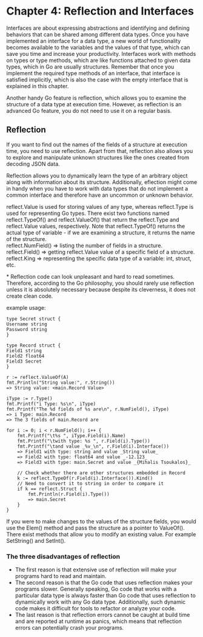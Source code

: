 # Chapter 4: Reflection and Interfaces

Interfaces are about expressing abstractions and identifying and defining behaviors that can be shared among different data types. Once you have implemented an interface for a data type, a new world of functionality becomes available to the variables and the values of that type, which can save you time and increase your productivity. Interfaces work with methods on types or type methods, which are like functions attached to given data types, which in Go are usually structures. Remember that once you implement the required type methods of an interface, that interface is satisfied implicitly, which is also the case with the empty interface that is explained in this chapter. 

Another handy Go feature is reflection, which allows you to examine the structure of a data type at execution time. However, as reflection is an advanced Go feature, you do not need to use it on a regular basis. 

## Reflection
If you want to find out the names of the fields of a structure at execution time, you need to use reflection. Apart from that, reflection also allows you to explore and manipulate unknown structures like the ones created from decoding JSON data.

Reflection allows you to dynamically learn the type of an arbitrary object along with information about its structure. Additionally, eflection might come in handy when you have to work with data types that do not implement a common interface and therefore have an uncommon or unknown behavior.

reflect.Value is used for storing values of any type, whereas reflect.Type is used for representing Go types. There exist two functions named reflect.TypeOf() and reflect.ValueOf() that return the reflect.Type and reflect.Value values, respectively. Note that reflect.TypeOf() returns the actual type of variable - if we are examining a structure, it returns the name of the structure. <br> reflect.NumField() => listing the number of fields in a structure. <br> reflect.Field() => getting reflect.Value value of a specific field of a structure. <br> reflect.King => representing the specific data type of a variable: int, struct, etc.

\* Reflection code can look unpleasant and hard to read sometimes. Therefore, according to the Go philosophy, you should rarely use reflection unless it is absolutely necessary because despite its cleverness, it does not create clean code. 

example usage:
```
type Secret struct {
Username string
Password string
}

type Record struct {
Field1 string
Field2 float64
Field3 Secret
}

r := reflect.ValueOf(A)
fmt.Println("String value:", r.String())
=> String value: <main.Record Value>

iType := r.Type()
fmt.Printf("i Type: %s\n", iType)
fmt.Printf("The %d fields of %s are\n", r.NumField(), iType)
=> i Type: main.Record
=> The 3 fields of main.Record are

for i := 0; i < r.NumField(); i++ {
    fmt.Printf("\t%s ", iType.Field(i).Name)
    fmt.Printf("\twith type: %s ", r.Field(i).Type())
    fmt.Printf("\tand value _%v_\n", r.Field(i).Interface())
    => Field1 with type: string and value _String value_
    => Field2 with type: float64 and value _-12.123_
    => Field3 with type: main.Secret and value _{Mihalis Tsoukalos}_

    // Check whether there are other structures embedded in Record
    k := reflect.TypeOf(r.Field(i).Interface()).Kind()
    // Need to convert it to string in order to compare it
    if k == reflect.Struct {
        fmt.Println(r.Field(i).Type())
        => main.Secret
    }
}

```

If you were to make changes to the values of the structure fields, you would use the Elem()  method and pass the structure as a pointer to ValueOf(). There exist methods that allow you to modify an existing value. For example SetString() and SetInt().

### The three disadvantages of reflection
* The first reason is that extensive use of reflection will make your programs hard to read and maintain.
* The second reason is that the Go code that uses reflection makes your programs slower. Generally speaking, Go code that works with a particular data type is always faster than Go code that uses reflection to dynamically work with any Go data type. Additionally, such dynamic code makes it difficult for tools to refactor or analyze your code.
* The last reason is that reflection errors cannot be caught at build time and are reported at runtime as panics, which means that reflection errors can potentially crash your programs.